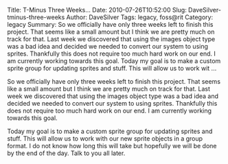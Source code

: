 Title: T-Minus Three Weeks...
Date: 2010-07-26T10:52:00
Slug: DaveSilver-tminus-three-weeks
Author: DaveSilver
Tags: legacy, foss@rit
Category: legacy
Summary: So we officially have only three weeks left to finish this project. That seems like a small amount but I think we are pretty much on track for that. Last week we discovered that using the images object type was a bad idea and decided we needed to convert our system to using sprites. Thankfully this does not require too much hard work on our end. I am currently working towards this goal.  Today my goal is to make a custom sprite group for updating sprites and stuff. This will allow us to work wit ... 

So we officially have only three weeks left to finish this project. That seems
like a small amount but I think we are pretty much on track for that. Last
week we discovered that using the images object type was a bad idea and
decided we needed to convert our system to using sprites. Thankfully this does
not require too much hard work on our end. I am currently working towards this
goal.

Today my goal is to make a custom sprite group for updating sprites and stuff.
This will allow us to work with our new sprite objects in a group format. I do
not know how long this will take but hopefully we will be done by the end of
the day. Talk to you all later.

